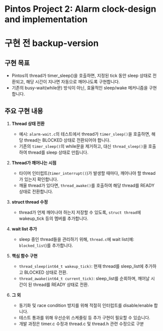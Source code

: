 # Pintos Project 2: Alarm clock-design and implementation
# 구현 전 backup-version
## 구현 목표

- Pintos의 thread가 timer_sleep()을 호출하면, 지정된 tick 동안 sleep 상태로 전환되고, 해당 시간이 지나면 자동으로 깨어나도록 구현합니다.
- 기존의 busy-wait(while문) 방식이 아닌, 효율적인 sleep/wake 메커니즘을 구현합니다.

## 주요 구현 내용

1. **Thread 상태 전환**
   - 예시: `alarm-wait.c`의 테스트에서 thread가 `timer_sleep()`을 호출하면, 해당 thread는 BLOCKED 상태로 전환되어야 합니다.
   - 기존의 `timer_sleep()`의 while문을 제거하고, 대신 `thread_sleep()`을 호출하여 thread를 sleep 상태로 만듭니다.

2. **Thread가 깨어나는 시점**
   - 타이머 인터럽트(`timer_interrupt()`)가 발생할 때마다, 깨어나야 할 thread가 있는지 확인합니다.
   - 깨울 thread가 있다면, `thread_awake()`를 호출하여 해당 thread를 READY 상태로 전환합니다.

3. **struct thread 수정**
   - thread가 언제 깨어나야 하는지 저장할 수 있도록, `struct thread`에 wakeup_tick 등의 멤버를 추가합니다.

4. **wait list 추가**
   - sleep 중인 thread들을 관리하기 위해, `thread.c`에 wait list(예: `blocked_list`)를 추가합니다.

5. **핵심 함수 구현**
   - `thread_sleep(int64_t wakeup_tick)`: 현재 thread를 sleep_list에 추가하고 BLOCKED 상태로 전환.
   - `thread_awake(int64_t current_tick)`: sleep_list를 순회하며, 깨어날 시간이 된 thread를 READY 상태로 전환. 

6. **그 외**
   - 동기화 및 race condition 방지를 위해 적절히 인터럽트를 disable/enable 합니다.
   - 테스트 통과를 위해 우선순위 스케줄링 등 추가 구현이 필요할 수 있습니다.
   - 개발 과정은 timer.c 수정과 thread.c 및 thread.h 관련 수정으로 구분 
